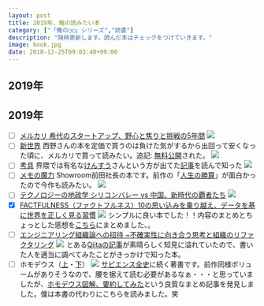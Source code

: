 ```yaml
---
layout: post
title: 2019年、俺の読みたい本
category: ["「俺の◯◯」シリーズ","読書"]
description: "随時更新します。読んだ本はチェックをつけていきます。"
image: book.jpg
date: 2018-12-25T09:03:48+09:00
---
```



## 2019年
## 2019年
- [ ] [メルカリ 希代のスタートアップ、野心と焦りと挑戦の5年間](https://amzn.to/2AfQJgh)
<a href="https://www.amazon.co.jp/%E3%83%A1%E3%83%AB%E3%82%AB%E3%83%AA-%E5%B8%8C%E4%BB%A3%E3%81%AE%E3%82%B9%E3%82%BF%E3%83%BC%E3%83%88%E3%82%A2%E3%83%83%E3%83%97%E3%80%81%E9%87%8E%E5%BF%83%E3%81%A8%E7%84%A6%E3%82%8A%E3%81%A8%E6%8C%91%E6%88%A6%E3%81%AE5%E5%B9%B4%E9%96%93-%E5%A5%A5%E5%B9%B3%E5%92%8C%E8%A1%8C-ebook/dp/B07KF9PMF5/ref=as_li_ss_il?s=digital-text&ie=UTF8&qid=1543149065&sr=1-1&keywords=%E3%83%A1%E3%83%AB%E3%82%AB%E3%83%AA&linkCode=li2&tag=pipinosuke04-22&linkId=94a16d6e0d608bc7b62da5ba2b6ca64b&language=ja_JP" target="_blank"><img border="0" src="//ws-fe.amazon-adsystem.com/widgets/q?_encoding=UTF8&ASIN=B07KF9PMF5&Format=_SL160_&ID=AsinImage&MarketPlace=JP&ServiceVersion=20070822&WS=1&tag=pipinosuke04-22&language=ja_JP" ></a><img src="https://ir-jp.amazon-adsystem.com/e/ir?t=pipinosuke04-22&language=ja_JP&l=li2&o=9&a=B07KF9PMF5" width="1" height="1" border="0" alt="" style="border:none !important; margin:0px !important;" />
- [ ] [新世界](https://amzn.to/2BFIl9O)
西野さんの本を定価で買うのは負けた気がするから出回って安くなった頃に、メルカリで買って読みたい。追記: [無料公開](https://r25.jp/article/621586962847256237)された。
<a href="https://www.amazon.co.jp/%E6%96%B0%E4%B8%96%E7%95%8C-%E5%8D%98%E8%A1%8C%E6%9C%AC-%E8%A5%BF%E9%87%8E-%E4%BA%AE%E5%BB%A3-ebook/dp/B07K2YSF3H/ref=as_li_ss_il?_encoding=UTF8&pd_rd_i=B07K2YSF3H&pd_rd_r=d63ba9cc-f0ae-11e8-8641-ab5b10c7f647&pd_rd_w=1GO8J&pd_rd_wg=UzudZ&pf_rd_i=desktop-dp-sims&pf_rd_m=AN1VRQENFRJN5&pf_rd_p=cda7018a-662b-401f-9c16-bd4ec317039e&pf_rd_r=C4C7VM7XEF5BGARYK34Z&pf_rd_s=desktop-dp-sims&pf_rd_t=40701&psc=1&refRID=C4C7VM7XEF5BGARYK34Z&linkCode=li2&tag=pipinosuke04-22&linkId=45f1737e1cef7265f5555ae8d96b6953&language=ja_JP" target="_blank"><img border="0" src="//ws-fe.amazon-adsystem.com/widgets/q?_encoding=UTF8&ASIN=B07K2YSF3H&Format=_SL160_&ID=AsinImage&MarketPlace=JP&ServiceVersion=20070822&WS=1&tag=pipinosuke04-22&language=ja_JP" ></a><img src="https://ir-jp.amazon-adsystem.com/e/ir?t=pipinosuke04-22&language=ja_JP&l=li2&o=9&a=B07K2YSF3H" width="1" height="1" border="0" alt="" style="border:none !important; margin:0px !important;" />
- [ ] [考具](https://amzn.to/2Ri7QHU)
界隈では有名な[けんすう](https://twitter.com/kensuu)さんという方が出てた[記事](https://www.newsweekjapan.jp/stories/carrier/2018/11/101-2.php)を読んで知った
<a href="https://www.amazon.co.jp/%E8%80%83%E5%85%B7-%E2%80%95%E8%80%83%E3%81%88%E3%82%8B%E3%81%9F%E3%82%81%E3%81%AE%E9%81%93%E5%85%B7%E3%80%81%E6%8C%81%E3%81%A3%E3%81%A6%E3%81%84%E3%81%BE%E3%81%99%E3%81%8B-%E5%8A%A0%E8%97%A4-%E6%98%8C%E6%B2%BB/dp/4484032058/ref=as_li_ss_il?_encoding=UTF8&me=&linkCode=li2&tag=pipinosuke04-22&linkId=1846883973bfe0d34abf79df09ab3ba2&language=ja_JP" target="_blank"><img border="0" src="//ws-fe.amazon-adsystem.com/widgets/q?_encoding=UTF8&ASIN=4484032058&Format=_SL160_&ID=AsinImage&MarketPlace=JP&ServiceVersion=20070822&WS=1&tag=pipinosuke04-22&language=ja_JP" ></a><img src="https://ir-jp.amazon-adsystem.com/e/ir?t=pipinosuke04-22&language=ja_JP&l=li2&o=9&a=4484032058" width="1" height="1" border="0" alt="" style="border:none !important; margin:0px !important;" />
- [ ] [メモの魔力](https://amzn.to/2BCOYd0)
Showroom前田社長の本です。前作の「[人生の勝算](https://amzn.to/2AhTFJd)」が面白かったので今作も読みたい。
<a href="https://www.amazon.co.jp/dp/B07L67XZSS/ref=as_li_ss_il?_encoding=UTF8&btkr=1&linkCode=li2&tag=pipinosuke04-22&linkId=0a3d84ea0f324666f2928348d3250128&language=ja_JP" target="_blank"><img border="0" src="//ws-fe.amazon-adsystem.com/widgets/q?_encoding=UTF8&ASIN=B07L67XZSS&Format=_SL160_&ID=AsinImage&MarketPlace=JP&ServiceVersion=20070822&WS=1&tag=pipinosuke04-22&language=ja_JP" ></a><img src="https://ir-jp.amazon-adsystem.com/e/ir?t=pipinosuke04-22&language=ja_JP&l=li2&o=9&a=B07L67XZSS" width="1" height="1" border="0" alt="" style="border:none !important; margin:0px !important;" />
- [ ] [テクノロジーの地政学 シリコンバレー vs 中国、新時代の覇者たち](https://amzn.to/2s4AYEy)
<a href="https://www.amazon.co.jp/%E3%83%86%E3%82%AF%E3%83%8E%E3%83%AD%E3%82%B8%E3%83%BC%E3%81%AE%E5%9C%B0%E6%94%BF%E5%AD%A6-%E3%82%B7%E3%83%AA%E3%82%B3%E3%83%B3%E3%83%90%E3%83%AC%E3%83%BC-vs-%E4%B8%AD%E5%9B%BD%E3%80%81%E6%96%B0%E6%99%82%E4%BB%A3%E3%81%AE%E8%A6%87%E8%80%85%E3%81%9F%E3%81%A1-%E3%82%B7%E3%83%90%E3%82%BF%E3%83%8A%E3%82%AA%E3%82%AD/dp/4822255964/ref=as_li_ss_il?ie=UTF8&linkCode=li2&tag=pipinosuke04-22&linkId=f63813266c261c3754159524bf082b9f&language=ja_JP" target="_blank"><img border="0" src="//ws-fe.amazon-adsystem.com/widgets/q?_encoding=UTF8&ASIN=4822255964&Format=_SL160_&ID=AsinImage&MarketPlace=JP&ServiceVersion=20070822&WS=1&tag=pipinosuke04-22&language=ja_JP" ></a><img src="https://ir-jp.amazon-adsystem.com/e/ir?t=pipinosuke04-22&language=ja_JP&l=li2&o=9&a=4822255964" width="1" height="1" border="0" alt="" style="border:none !important; margin:0px !important;" />
- [x] [FACTFULNESS（ファクトフルネス）10の思い込みを乗り越え、データを基に世界を正しく見る習慣](https://amzn.to/2To6atP)
<a href="https://www.amazon.co.jp/FACTFULNESS%EF%BC%88%E3%83%95%E3%82%A1%E3%82%AF%E3%83%88%E3%83%95%E3%83%AB%E3%83%8D%E3%82%B9%EF%BC%8910%E3%81%AE%E6%80%9D%E3%81%84%E8%BE%BC%E3%81%BF%E3%82%92%E4%B9%97%E3%82%8A%E8%B6%8A%E3%81%88%E3%80%81%E3%83%87%E3%83%BC%E3%82%BF%E3%82%92%E5%9F%BA%E3%81%AB%E4%B8%96%E7%95%8C%E3%82%92%E6%AD%A3%E3%81%97%E3%81%8F%E8%A6%8B%E3%82%8B%E7%BF%92%E6%85%A3-%E3%83%8F%E3%83%B3%E3%82%B9%E3%83%BB%E3%83%AD%E3%82%B9%E3%83%AA%E3%83%B3%E3%82%B0-ebook/dp/B07LG7TG5N/ref=as_li_ss_il?_encoding=UTF8&pd_rd_i=B07LG7TG5N&pd_rd_r=daac49b2-0f5d-11e9-86b6-1b7577468474&pd_rd_w=9zfZm&pd_rd_wg=VSafz&pf_rd_p=b79503b3-46ea-4244-8b06-2f14c40a97b1&pf_rd_r=9YXP24F76Z1X9TKZYBWE&psc=1&refRID=9YXP24F76Z1X9TKZYBWE&linkCode=li2&tag=pipinosuke04-22&linkId=ba61ab2fefb2647ac96faece855f41ef&language=ja_JP" target="_blank"><img border="0" src="//ws-fe.amazon-adsystem.com/widgets/q?_encoding=UTF8&ASIN=B07LG7TG5N&Format=_SL160_&ID=AsinImage&MarketPlace=JP&ServiceVersion=20070822&WS=1&tag=pipinosuke04-22&language=ja_JP" ></a><img src="https://ir-jp.amazon-adsystem.com/e/ir?t=pipinosuke04-22&language=ja_JP&l=li2&o=9&a=B07LG7TG5N" width="1" height="1" border="0" alt="" style="border:none !important; margin:0px !important;" />
シンプルに良い本でした！！内容のまとめとちょっとした感想を[こちら](blog.nosugi.tech/book-factfullness)にまとめました、。
- [ ] [エンジニアリング組織論への招待 ~不確実性に向き合う思考と組織のリファクタリング](https://amzn.to/2U2Uopb)
<a href="https://www.amazon.co.jp/%E3%82%A8%E3%83%B3%E3%82%B8%E3%83%8B%E3%82%A2%E3%83%AA%E3%83%B3%E3%82%B0%E7%B5%84%E7%B9%94%E8%AB%96%E3%81%B8%E3%81%AE%E6%8B%9B%E5%BE%85-%E4%B8%8D%E7%A2%BA%E5%AE%9F%E6%80%A7%E3%81%AB%E5%90%91%E3%81%8D%E5%90%88%E3%81%86%E6%80%9D%E8%80%83%E3%81%A8%E7%B5%84%E7%B9%94%E3%81%AE%E3%83%AA%E3%83%95%E3%82%A1%E3%82%AF%E3%82%BF%E3%83%AA%E3%83%B3%E3%82%B0-%E5%BA%83%E6%9C%A8-%E5%A4%A7%E5%9C%B0/dp/4774196053/ref=as_li_ss_il?ie=UTF8&linkCode=li2&tag=pipinosuke04-22&linkId=e354045db77d08e6dcadecc7e24cf138&language=ja_JP" target="_blank"><img border="0" src="//ws-fe.amazon-adsystem.com/widgets/q?_encoding=UTF8&ASIN=4774196053&Format=_SL160_&ID=AsinImage&MarketPlace=JP&ServiceVersion=20070822&WS=1&tag=pipinosuke04-22&language=ja_JP" ></a><img src="https://ir-jp.amazon-adsystem.com/e/ir?t=pipinosuke04-22&language=ja_JP&l=li2&o=9&a=4774196053" width="1" height="1" border="0" alt="" style="border:none !important; margin:0px !important;" />
とある[Qiitaの記事](https://qiita.com/hirokidaichi/items/5d8c4294083d85654a04)が素晴らしく知見に溢れていたので、書いた人を適当に調べてみたことがきっかけで知った本。
- [ ] ホモデウス（[上](https://amzn.to/2FSjUKO)・[下](https://amzn.to/2UlT2Gg)）
<a href="https://www.amazon.co.jp/%E3%83%9B%E3%83%A2%E3%83%BB%E3%83%87%E3%82%A6%E3%82%B9-%E4%B8%8A-%E3%83%86%E3%82%AF%E3%83%8E%E3%83%AD%E3%82%B8%E3%83%BC%E3%81%A8%E3%82%B5%E3%83%94%E3%82%A8%E3%83%B3%E3%82%B9%E3%81%AE%E6%9C%AA%E6%9D%A5-%E3%83%A6%E3%83%B4%E3%82%A1%E3%83%AB%E3%83%BB%E3%83%8E%E3%82%A2%E3%83%BB%E3%83%8F%E3%83%A9%E3%83%AA/dp/4309227368/ref=as_li_ss_il?ie=UTF8&linkCode=li2&tag=pipinosuke04-22&linkId=6fbab28ef6c718a42568a4ae97e4a2cb&language=ja_JP" target="_blank"><img border="0" src="//ws-fe.amazon-adsystem.com/widgets/q?_encoding=UTF8&ASIN=4309227368&Format=_SL160_&ID=AsinImage&MarketPlace=JP&ServiceVersion=20070822&WS=1&tag=pipinosuke04-22&language=ja_JP" ></a><img src="https://ir-jp.amazon-adsystem.com/e/ir?t=pipinosuke04-22&language=ja_JP&l=li2&o=9&a=4309227368" width="1" height="1" border="0" alt="" style="border:none !important; margin:0px !important;" />
[サピエンス全史](https://amzn.to/2sOh7tF)に続く著書です。前作同様ボリュームがありそうなので、腰を据えて読む必要があるなぁ・・・と思っていましたが、[ホモデウス図解、要約してみた](https://note.mu/nogacchi/n/n0a09f10fa38e)という良質なまとめ記事を発見しました。僕は本書の代わりにこちらを読みました。笑
